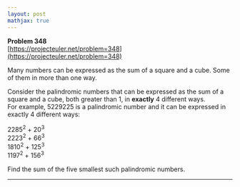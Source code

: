 ```yaml
---
layout: post
mathjax: true
---
```

**Problem 348**  
[https://projecteuler.net/problem=348](https://projecteuler.net/problem=348)

<p>Many numbers can be expressed as the sum of a square and a cube. Some of them in more than one way.</p>

<p>Consider the palindromic numbers that can be expressed as the sum of a square and a cube, both greater than 1, in <b>exactly</b> 4 different ways.<br />
For example, 5229225 is a palindromic number and it can be expressed in exactly 4 different ways:</p>
<p>2285<sup>2</sup> + 20<sup>3</sup><br />
2223<sup>2</sup> + 66<sup>3</sup><br />
1810<sup>2</sup> + 125<sup>3</sup><br />
1197<sup>2</sup> + 156<sup>3</sup></p>
 
<p>Find the sum of the five smallest such palindromic numbers.</p>

---
